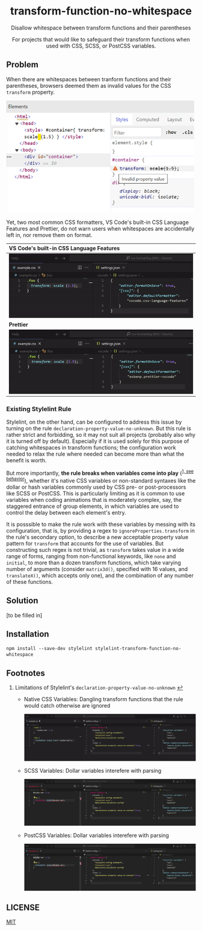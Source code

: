 <div align="center">

# transform-function-no-whitespace

Disallow whitespace between transform functions and their parentheses

For projects that would like to safeguard their transform functions when used with CSS, SCSS, or PostCSS variables.

</div>

<!-- to be added after the package is published -->
<!-- npm tag -->
<!-- coverage badge -->

## Problem

When there are whitespaces between tranform functions and their parentheses, browsers deemed them as invalid values for the CSS `transform` property.

<img src="asset/invalid_css.png" width="500">

Yet, two most common CSS formatters, VS Code's built-in CSS Language Features and Prettier, do not warn users when whitespaces are accidentally left in, nor remove them on format.

|VS Code's built-in CSS Language Features|
|:---|
|![CSS Language Feature Format Behavior](/asset/css-format-behavior.gif)|
|**Prettier**|
|![Prettier Format Behavior](/asset/prettier-format-behavior.gif)|

### Existing Stylelint Rule

Stylelint, on the other hand, can be configured to address this issue by turning on the rule `declaration-property-value-no-unknown`. But this rule is rather strict and forbidding, so it may not suit all projects (probably also why it is turned off by default). Especially if it is used solely for this purpose of catching whitespaces in transform functions; the configuration work needed to relax the rule where needed can become more than what the benefit is worth.

But more importantly, **the rule breaks when variables come into play** (<sup id="see-behavior">[1, see behavior](#rule-limit)</sup>), whether it's native CSS variables or non-standard syntaxes like the dollar or hash variables commonly used by CSS pre- or post-processors like SCSS or PostCSS. This is particularly limiting as it is common to use variables when coding animations that is moderately complex, say, the staggered entrance of group elements, in which variables are used to control the delay between each element's entry.

It is posssible to make the rule work with these variables by messing with its configuration, that is, by providing a regex to `ignoreProperties.transform` in the rule's secondary option, to describe a new acceptable property value pattern for `transform` that accounts for the use of variables. But constructing such regex is not trivial, as `transform` takes value in a wide range of forms, ranging from non-functional keywords, like `none` and `initial`, to more than a dozen transform functions, which take varying number of arguments (consider `matrix3d()`, specified with 16 values, and `translateX()`, which accepts only one), and the combination of any number of these functions.

## Solution

[to be filled in]

## Installation

```shell
npm install --save-dev stylelint stylelint-transform-function-no-whitespace
```

## Footnotes

1. <span id="rule-limit">Limitations</span> of Stylelint's `declaration-property-value-no-unknown` [↩](#see-behavior)

    - Native CSS Variables: Dangling transform functions that the rule would catch otherwise are ignored

        ![Stylelint Rule with CSS Variables](/asset/stylelint-css-var.gif)

    - SCSS Variables: Dollar variables interefere with parsing

        ![Stylelint Rule with SCSS Variables](/asset/stylelint-scss-var.gif)

    - PostCSS Variables: Dollar variables interefere with parsing

        ![Stylelint Rule with PostCSS Variables](/asset/stylelint-postcss-var.gif)

## LICENSE

[MIT](https://github.com/qwloh/stylelint-transform-function-no-whitespace/blob/main/LICENSE)
